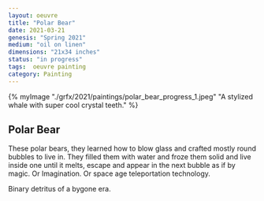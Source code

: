 ```yaml
---
layout: oeuvre 
title: "Polar Bear"
date: 2021-03-21
genesis: "Spring 2021"
medium: "oil on linen"
dimensions: "21x34 inches"
status: "in progress" 
tags:  oeuvre painting 
category: Painting 
---
```



{% myImage "./grfx/2021/paintings/polar_bear_progress_1.jpeg" "A stylized whale with super cool crystal teeth." %}

## Polar Bear

These polar bears, they learned how to blow glass and crafted mostly round bubbles to live in.  They filled them with water and froze them solid and live inside one until it melts, escape and appear in the next bubble as if by magic.  Or Imagination. Or space age teleportation technology.  

Binary detritus of a bygone era.

